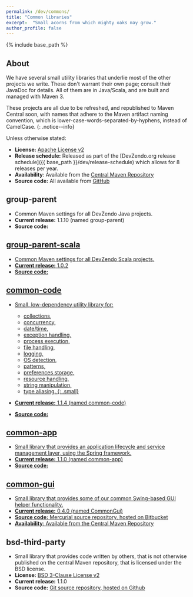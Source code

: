 ```yaml
---
permalink: /dev/commons/
title: "Common libraries"
excerpt:  "Small acorns from which mighty oaks may grow."
author_profile: false
---
```


{% include base_path %}

## About
We have several small utility libraries that underlie most of the other projects we write.
These don't warrant their own page; consult their JavaDoc for details.
All of them are in Java/Scala, and are built and managed with Maven 3.

These projects are all due to be refreshed, and republished to Maven Central soon, with names that adhere to the Maven artifact naming convention, which is lower-case-words-separated-by-hyphens, instead of CamelCase.
{: .notice--info}

Unless otherwise stated:

* **License:** <a href="http://www.apache.org/licenses/LICENSE-2.0.html">Apache License v2</a>
* **Release schedule:** Released as part of the [DevZendo.org release schedule]({{ base_path }}/dev/release-schedule) which allows for 8 releases per year.
* **Availability**: Available from the <a href="http://search.maven.org/#search%7Cga%7C1%7Cg%3A%22org.devzendo%22">Central Maven Repository</a>
* **Source code:** All available from <a href="https://github.com/devzendo">GitHub</a>

## group-parent
* Common Maven settings for all DevZendo Java projects.
* **Current release:** 1.1.10 (named group-parent)
* **Source code:** <a href="https://github.com/devzendo/group-parent.git">

## group-parent-scala
* Common Maven settings for all DevZendo Scala projects.
* **Current release:** 1.0.2
* **Source code:** <a href="https://github.com/devzendo/group-parent-scala.git">

## common-code
* Small, low-dependency utility library for:
  * collections, 
  * concurrency, 
  * date/time, 
  * exception handling, 
  * process execution, 
  * file handling, 
  * logging, 
  * OS detection, 
  * patterns, 
  * preferences storage, 
  * resource handling, 
  * string manipulation, 
  * type aliasing.
  {: .small}

* **Current release:** 1.1.4 (named common-code)
* **Source code:** <a href="https://github.com/devzendo/common-code.git">

## common-app
* Small library that provides an application lifecycle and service management layer, using the Spring framework.
* **Current release:** 1.1.0 (named common-app)
* **Source code:** <a href="https://github.com/devzendo/common-app.git">

## common-gui
* Small library that provides some of our common Swing-based GUI helper functionality.
* **Current release:** 0.4.0 (named CommonGui)
* **Source code:** <a href="https://devzendo@bitbucket.org/devzendo/common-gui">Mercurial source repository, hosted on Bitbucket
* **Availability**: Available from the <a href="http://search.maven.org/#artifactdetails%7Corg.devzendo%7CCommonGui%7C0.4.0%7Cjar">Central Maven Repository</a>

## bsd-third-party
* Small library that provides code written by others, that is not otherwise published on the central Maven repository, that is licensed under the BSD license.
* **License:** <a href="https://opensource.org/licenses/BSD-3-Clause">BSD 3-Clause License v2</a>
* **Current release:** 1.1.0
* **Source code:** <a href="https://github.com/devzendo/bsd-third-party.git">Git source repository, hosted on Github

